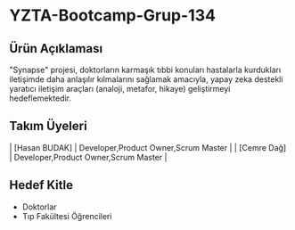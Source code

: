 # YZTA-Bootcamp-Grup-134

## Ürün Açıklaması

"Synapse" projesi, doktorların karmaşık tıbbi konuları hastalarla kurdukları iletişimde daha anlaşılır kılmalarını sağlamak amacıyla, yapay zeka destekli yaratıcı iletişim araçları (analoji, metafor, hikaye) geliştirmeyi hedeflemektedir.

## Takım Üyeleri

| [Hasan BUDAK] | Developer,Product Owner,Scrum Master |
| [Cemre Dağ] | Developer,Product Owner,Scrum Master |

## Hedef Kitle
- Doktorlar
- Tıp Fakültesi Öğrencileri

